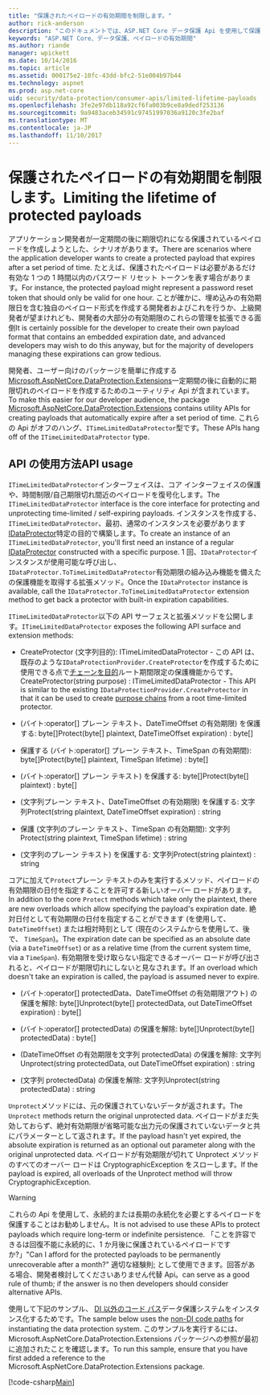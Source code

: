 ```yaml
---
title: "保護されたペイロードの有効期間を制限します。"
author: rick-anderson
description: "このドキュメントでは、ASP.NET Core データ保護 Api を使用して保護されているペイロードの有効期間を制限する方法について説明します。"
keywords: "ASP.NET Core、データ保護、ペイロードの有効期間"
ms.author: riande
manager: wpickett
ms.date: 10/14/2016
ms.topic: article
ms.assetid: 000175e2-10fc-43dd-bfc2-51e004b97b44
ms.technology: aspnet
ms.prod: asp.net-core
uid: security/data-protection/consumer-apis/limited-lifetime-payloads
ms.openlocfilehash: 3fe2e97db118a92cf6fa003b9ce8a9dedf253136
ms.sourcegitcommit: 9a9483aceb34591c97451997036a9120c3fe2baf
ms.translationtype: MT
ms.contentlocale: ja-JP
ms.lasthandoff: 11/10/2017
---
```

# <a name="limiting-the-lifetime-of-protected-payloads"></a><span data-ttu-id="e3a71-104">保護されたペイロードの有効期間を制限します。</span><span class="sxs-lookup"><span data-stu-id="e3a71-104">Limiting the lifetime of protected payloads</span></span>

<span data-ttu-id="e3a71-105">アプリケーション開発者が一定期間の後に期限切れになる保護されているペイロードを作成しようとした、シナリオがあります。</span><span class="sxs-lookup"><span data-stu-id="e3a71-105">There are scenarios where the application developer wants to create a protected payload that expires after a set period of time.</span></span> <span data-ttu-id="e3a71-106">たとえば、保護されたペイロードは必要があるだけ有効な 1 つの 1 時間以内のパスワード リセット トークンを表す場合があります。</span><span class="sxs-lookup"><span data-stu-id="e3a71-106">For instance, the protected payload might represent a password reset token that should only be valid for one hour.</span></span> <span data-ttu-id="e3a71-107">ことが確かに、埋め込みの有効期限日を含む独自のペイロード形式を作成する開発者およびこれを行うか、上級開発者が望まけれども、開発者の大部分の有効期限のこれらの管理を拡張できる面倒</span><span class="sxs-lookup"><span data-stu-id="e3a71-107">It is certainly possible for the developer to create their own payload format that contains an embedded expiration date, and advanced developers may wish to do this anyway, but for the majority of developers managing these expirations can grow tedious.</span></span>

<span data-ttu-id="e3a71-108">開発者、ユーザー向けのパッケージを簡単に作成する[Microsoft.AspNetCore.DataProtection.Extensions](https://www.nuget.org/packages/Microsoft.AspNetCore.DataProtection.Extensions/)一定期間の後に自動的に期限切れのペイロードを作成するためのユーティリティ Api が含まれています。</span><span class="sxs-lookup"><span data-stu-id="e3a71-108">To make this easier for our developer audience, the package [Microsoft.AspNetCore.DataProtection.Extensions](https://www.nuget.org/packages/Microsoft.AspNetCore.DataProtection.Extensions/) contains utility APIs for creating payloads that automatically expire after a set period of time.</span></span> <span data-ttu-id="e3a71-109">これらの Api がオフのハング、`ITimeLimitedDataProtector`型です。</span><span class="sxs-lookup"><span data-stu-id="e3a71-109">These APIs hang off of the `ITimeLimitedDataProtector` type.</span></span>

## <a name="api-usage"></a><span data-ttu-id="e3a71-110">API の使用方法</span><span class="sxs-lookup"><span data-stu-id="e3a71-110">API usage</span></span>

<span data-ttu-id="e3a71-111">`ITimeLimitedDataProtector`インターフェイスは、コア インターフェイスの保護や、時間制限/自己期限切れ間近のペイロードを復号化します。</span><span class="sxs-lookup"><span data-stu-id="e3a71-111">The `ITimeLimitedDataProtector` interface is the core interface for protecting and unprotecting time-limited / self-expiring payloads.</span></span> <span data-ttu-id="e3a71-112">インスタンスを作成する、 `ITimeLimitedDataProtector`、最初、通常のインスタンスを必要があります[IDataProtector](overview.md)特定の目的で構築します。</span><span class="sxs-lookup"><span data-stu-id="e3a71-112">To create an instance of an `ITimeLimitedDataProtector`, you'll first need an instance of a regular [IDataProtector](overview.md) constructed with a specific purpose.</span></span> <span data-ttu-id="e3a71-113">1 回、`IDataProtector`インスタンスが使用可能な呼び出し、`IDataProtector.ToTimeLimitedDataProtector`有効期限の組み込み機能を備えたの保護機能を取得する拡張メソッド。</span><span class="sxs-lookup"><span data-stu-id="e3a71-113">Once the `IDataProtector` instance is available, call the `IDataProtector.ToTimeLimitedDataProtector` extension method to get back a protector with built-in expiration capabilities.</span></span>

<span data-ttu-id="e3a71-114">`ITimeLimitedDataProtector`以下の API サーフェスと拡張メソッドを公開します。</span><span class="sxs-lookup"><span data-stu-id="e3a71-114">`ITimeLimitedDataProtector` exposes the following API surface and extension methods:</span></span>

* <span data-ttu-id="e3a71-115">CreateProtector (文字列目的): ITimeLimitedDataProtector - この API は、既存のような`IDataProtectionProvider.CreateProtector`を作成するために使用できる点で[チェーンを目的](purpose-strings.md)ルート期間限定の保護機能からです。</span><span class="sxs-lookup"><span data-stu-id="e3a71-115">CreateProtector(string purpose) : ITimeLimitedDataProtector - This API is similar to the existing `IDataProtectionProvider.CreateProtector` in that it can be used to create [purpose chains](purpose-strings.md) from a root time-limited protector.</span></span>

* <span data-ttu-id="e3a71-116">(バイト:operator[] プレーン テキスト、DateTimeOffset の有効期限) を保護する: byte[]</span><span class="sxs-lookup"><span data-stu-id="e3a71-116">Protect(byte[] plaintext, DateTimeOffset expiration) : byte[]</span></span>

* <span data-ttu-id="e3a71-117">保護する (バイト:operator[] プレーン テキスト、TimeSpan の有効期間): byte[]</span><span class="sxs-lookup"><span data-stu-id="e3a71-117">Protect(byte[] plaintext, TimeSpan lifetime) : byte[]</span></span>

* <span data-ttu-id="e3a71-118">(バイト:operator[] プレーン テキスト) を保護する: byte[]</span><span class="sxs-lookup"><span data-stu-id="e3a71-118">Protect(byte[] plaintext) : byte[]</span></span>

* <span data-ttu-id="e3a71-119">(文字列プレーン テキスト、DateTimeOffset の有効期限) を保護する: 文字列</span><span class="sxs-lookup"><span data-stu-id="e3a71-119">Protect(string plaintext, DateTimeOffset expiration) : string</span></span>

* <span data-ttu-id="e3a71-120">保護 (文字列のプレーン テキスト、TimeSpan の有効期間): 文字列</span><span class="sxs-lookup"><span data-stu-id="e3a71-120">Protect(string plaintext, TimeSpan lifetime) : string</span></span>

* <span data-ttu-id="e3a71-121">(文字列のプレーン テキスト) を保護する: 文字列</span><span class="sxs-lookup"><span data-stu-id="e3a71-121">Protect(string plaintext) : string</span></span>

<span data-ttu-id="e3a71-122">コアに加えて`Protect`プレーン テキストのみを実行するメソッド、ペイロードの有効期限の日付を指定することを許可する新しいオーバー ロードがあります。</span><span class="sxs-lookup"><span data-stu-id="e3a71-122">In addition to the core `Protect` methods which take only the plaintext, there are new overloads which allow specifying the payload's expiration date.</span></span> <span data-ttu-id="e3a71-123">絶対日付として有効期限の日付を指定することができます (を使用して、 `DateTimeOffset`) または相対時刻として (現在のシステムからを使用して、後で、 `TimeSpan`)。</span><span class="sxs-lookup"><span data-stu-id="e3a71-123">The expiration date can be specified as an absolute date (via a `DateTimeOffset`) or as a relative time (from the current system time, via a `TimeSpan`).</span></span> <span data-ttu-id="e3a71-124">有効期限を受け取らない指定できるオーバー ロードが呼び出されると、ペイロードが期限切れにしないと見なされます。</span><span class="sxs-lookup"><span data-stu-id="e3a71-124">If an overload which doesn't take an expiration is called, the payload is assumed never to expire.</span></span>

* <span data-ttu-id="e3a71-125">(バイト:operator[] protectedData、DateTimeOffset の有効期限アウト) の保護を解除: byte[]</span><span class="sxs-lookup"><span data-stu-id="e3a71-125">Unprotect(byte[] protectedData, out DateTimeOffset expiration) : byte[]</span></span>

* <span data-ttu-id="e3a71-126">(バイト:operator[] protectedData) の保護を解除: byte[]</span><span class="sxs-lookup"><span data-stu-id="e3a71-126">Unprotect(byte[] protectedData) : byte[]</span></span>

* <span data-ttu-id="e3a71-127">(DateTimeOffset の有効期限を文字列 protectedData) の保護を解除: 文字列</span><span class="sxs-lookup"><span data-stu-id="e3a71-127">Unprotect(string protectedData, out DateTimeOffset expiration) : string</span></span>

* <span data-ttu-id="e3a71-128">(文字列 protectedData) の保護を解除: 文字列</span><span class="sxs-lookup"><span data-stu-id="e3a71-128">Unprotect(string protectedData) : string</span></span>

<span data-ttu-id="e3a71-129">`Unprotect`メソッドには、元の保護されていないデータが返されます。</span><span class="sxs-lookup"><span data-stu-id="e3a71-129">The `Unprotect` methods return the original unprotected data.</span></span> <span data-ttu-id="e3a71-130">ペイロードがまだ失効しておらず、絶対有効期限が省略可能な出力元の保護されていないデータと共にパラメーターとして返されます。</span><span class="sxs-lookup"><span data-stu-id="e3a71-130">If the payload hasn't yet expired, the absolute expiration is returned as an optional out parameter along with the original unprotected data.</span></span> <span data-ttu-id="e3a71-131">ペイロードが有効期限が切れて Unprotect メソッドのすべてのオーバー ロードは CryptographicException をスローします。</span><span class="sxs-lookup"><span data-stu-id="e3a71-131">If the payload is expired, all overloads of the Unprotect method will throw CryptographicException.</span></span>

>[!WARNING]
> <span data-ttu-id="e3a71-132">これらの Api を使用して、永続的または長期の永続化を必要とするペイロードを保護することはお勧めしません。</span><span class="sxs-lookup"><span data-stu-id="e3a71-132">It is not advised to use these APIs to protect payloads which require long-term or indefinite persistence.</span></span> <span data-ttu-id="e3a71-133">「ことを許容できるは回復不能に永続的に、1 か月後に保護されているペイロードですか?」</span><span class="sxs-lookup"><span data-stu-id="e3a71-133">"Can I afford for the protected payloads to be permanently unrecoverable after a month?"</span></span> <span data-ttu-id="e3a71-134">適切な経験則; として使用できます。回答がある場合、開発者検討してくださいありません代替 Api。</span><span class="sxs-lookup"><span data-stu-id="e3a71-134">can serve as a good rule of thumb; if the answer is no then developers should consider alternative APIs.</span></span>

<span data-ttu-id="e3a71-135">使用して下記のサンプル、 [DI 以外のコード パス](../configuration/non-di-scenarios.md)データ保護システムをインスタンス化するためです。</span><span class="sxs-lookup"><span data-stu-id="e3a71-135">The sample below uses the [non-DI code paths](../configuration/non-di-scenarios.md) for instantiating the data protection system.</span></span> <span data-ttu-id="e3a71-136">このサンプルを実行するには、Microsoft.AspNetCore.DataProtection.Extensions パッケージへの参照が最初に追加されたことを確認します。</span><span class="sxs-lookup"><span data-stu-id="e3a71-136">To run this sample, ensure that you have first added a reference to the Microsoft.AspNetCore.DataProtection.Extensions package.</span></span>

[!code-csharp[Main](limited-lifetime-payloads/samples/limitedlifetimepayloads.cs)]
